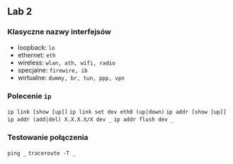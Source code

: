 ## Lab 2

### Klasyczne nazwy interfejsów

- loopback: `lo`
- ethernet: `eth`
- wireless: `wlan, ath, wifi, radio`
- specjalne: `firewire, ib`
- wirtualne: `dummy, br, tun, ppp, vpn`

### Polecenie `ip`

`ip link [show [up]]`
`ip link set dev eth0 (up|down)`
`ip addr [show [up]]`
`ip addr (add|del) X.X.X.X/X dev _`
`ip addr flush dev _`

### Testowanie połączenia

`ping _`
`traceroute -T _`
